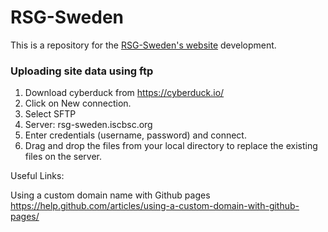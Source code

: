 # RSG-Sweden

This is a repository for the [RSG-Sweden's website](https://rsg-sweden.iscbsc.org) development.

### Uploading site data using ftp
1. Download cyberduck from https://cyberduck.io/
2. Click on New connection.
3. Select SFTP
4. Server: rsg-sweden.iscbsc.org
5. Enter credentials (username, password) and connect.
6. Drag and drop the files from your local directory to replace the existing files on the server.

Useful Links: </br>

Using a custom domain name with Github pages https://help.github.com/articles/using-a-custom-domain-with-github-pages/
